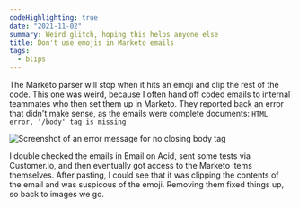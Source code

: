 ```yaml
---
codeHighlighting: true
date: "2021-11-02"
summary: Weird glitch, hoping this helps anyone else
title: Don't use emojis in Marketo emails
tags:
  - blips
---
```


<style>.longform img { width: 470px; }</style>

The Marketo parser will stop when it hits an emoji and clip the rest of the code. This one was weird, because I often hand off coded emails to internal teammates who then set them up in Marketo. They reported back an error that didn't make sense, as the emails were complete documents: `HTML error, '/body' tag is missing`

![Screenshot of an error message for no closing body tag](/img/blips/no-emojis-in-marketo-emails/error.png)

I double checked the emails in Email on Acid, sent some tests via Customer.io, and then eventually got access to the Marketo items themselves. After pasting, I could see that it was clipping the contents of the email and was suspicous of the emoji. Removing them fixed things up, so back to images we go.
